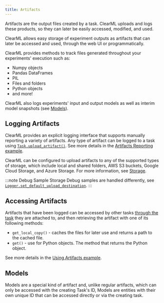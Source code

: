 ```yaml
---
title: Artifacts
---
```


Artifacts are the output files created by a task. ClearML uploads and logs these products, so they can later be easily 
accessed, modified, and used.

ClearML allows easy storage of experiment outputs as artifacts that can later be accessed and used, 
through the web UI or programmatically. 

ClearML provides methods to track files generated throughout your experiments' execution such as:
* Numpy objects
* Pandas DataFrames
* PIL
* Files and folders
* Python objects
* and more!

ClearML also logs experiments' input and output models as well as interim model snapshots (see [Models](models.md)).

## Logging Artifacts 
ClearML provides an explicit logging interface that supports manually reporting a variety of artifacts. Any type of 
artifact can be logged to a task using [`Task.upload_artifact()`](../references/sdk/task.md#upload_artifact). 
See more details in the [Artifacts Reporting example](../guides/reporting/artifacts.md).

ClearML can be configured to upload artifacts to any of the supported types of storage, which include local and shared 
folders, AWS S3 buckets, Google Cloud Storage, and Azure Storage. For more information, see [Storage](../integrations/storage.md). 

:::note Debug Sample Storage
Debug samples are handled differently, see [`Logger.set_default_upload_destination`](../references/sdk/logger.md#set_default_upload_destination).
:::

## Accessing Artifacts
Artifacts that have been logged can be accessed by other tasks [through the task](../clearml_sdk/task_sdk.md#accessing-tasks) 
they are attached to, and then retrieving the artifact with one of its following methods:
* `get_local_copy()` - caches the files for later use and returns a path to the cached file. 
* `get()` - use for Python objects. The method that returns the Python object.
   
See more details in the [Using Artifacts example](https://github.com/allegroai/clearml/blob/master/examples/reporting/using_artifacts_example.py).

## Models 
Models are a special kind of artifact and, unlike regular artifacts, which can only be accessed with the creating Task's ID,
Models are entities with their own unique ID that can be accessed directly or via the creating task.
